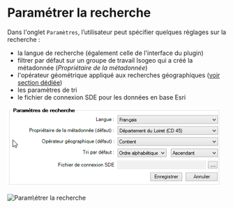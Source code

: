 # Paramétrer la recherche

Dans l'onglet `Paramètres`, l’utilisateur peut spécifier quelques réglages sur la recherche :

* la langue de recherche (également celle de l'interface du plugin)
* filtrer par défaut sur un groupe de travail Isogeo qui a créé la métadonnée (_Propriétaire de la métadonnée_)
* l'opérateur géométrique appliqué aux recherches géographiques ([voir section dédiée](/usage/search.md#geometric))
* les paramètres de tri
* le fichier de connexion SDE pour les données en base Esri

![](/assets/plugin_ArcMap_settings_defaultSearch_FR.png)

![](../../assets/plugin_ArcMap_settings_defaultSearch_FR.png "Param\étrer la recherche")

